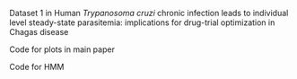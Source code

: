 Dataset 1 in Human <i>Trypanosoma cruzi</i> chronic infection leads to individual level steady-state parasitemia: 
implications for drug-trial optimization in Chagas disease

Code for plots in main paper

Code for HMM

